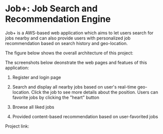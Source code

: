 # Job+: Job Search and Recommendation Engine

Job+ is a AWS-based web application which aims to let users search for jobs nearby and can also provide users with personalized job recommendation based on search history and geo-location.

The figure below shows the overall architecture of this project:

The screenshots below deonstrate the web pages and featues of this application:

1. Register and login page

2. Search and display all nearby jobs based on user's real-time geo-location. Click the job to see more details about the position. Users can favorite jobs by clicking the "heart" button

3. Browse all liked jobs

4. Provided content-based recommendation based on user-favorited jobs

Project link:

